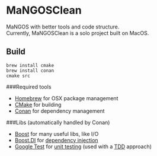 # MaNGOSClean

MaNGOS with better tools and code structure.<br/>
Currently, MaNGOSClean is a solo project built on MacOS.

## Build

```
brew install cmake
brew install conan
cmake src
```

###Required tools
- [Homebrew](https://brew.sh/) for OSX package management
- [CMake](https://cmake.org/) for building
- [Conan](https://www.conan.io/) for dependency management

###Libs (automatically handled by Conan)
- [Boost](http://www.boost.org/) for many useful libs, like I/O
- [Boost.DI](http://boost-experimental.github.io/di/) for [dependency injection](https://en.wikipedia.org/wiki/Dependency_injection)
- [Google Test](https://github.com/google/googletest) for [unit testing](https://en.wikipedia.org/wiki/Unit_testing) (used with a [TDD](https://en.wikipedia.org/wiki/Test-driven_development) approach)
